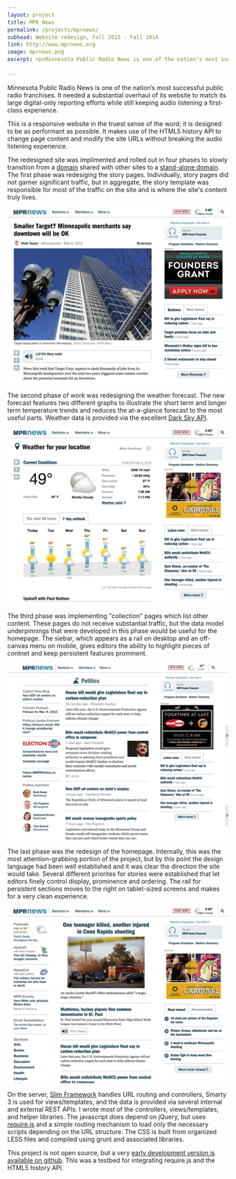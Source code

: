 ```yaml
---
layout: project
title: MPR News
permalink: /projects/mprnews/
subhead: Website redesign, Fall 2013 - Fall 2014
link: http://www.mprnews.org
image: mprnews.png
excerpt: <p>Minnesota Public Radio News is one of the nation’s most successful public radio franchises. It needed a substantial overhaul of its website to match its large digital-only reporting efforts while still keeping audio listening a first-class experience.</p> <p>This is a responsive website in the truest sense of the word; it’s designed to be fast, look good, and work well on all screen sizes.</p> 

---
```


Minnesota Public Radio News is one of the nation’s most successful public radio franchises. It needed a substantial overhaul of its website to match its large digital-only reporting efforts while still keeping audio listening a first-class experience.

This is a responsive website in the truest sense of the word; it is designed to be as performant as possible. It makes use of the HTML5 history API to change page content and modify the site URLs without breaking the audio listening experience.

The redesigned site was implimented and rolled out in four phases to slowly transition from a [domain](http://minnesota.publicradio.org/) shared with other sites to a [stand-alone domain](http://www.mprnews.org/). The first phase was redesiging the story pages. Individually, story pages did not garner significant traffic, but in aggregate, the story template was responsible for most of the traffic on the site and is where the site's content truly lives. 

<img src="/images/mprnews/story.jpg" srcset="/images/mprnews/story-2x.jpg 2x"  alt="mpr news story"/>

The second phase of work was redesigning the weather forecast. The new forecast features two different graphs to illustrate the short term and longer term temperature trends and reduces the at-a-glance forecast to the most useful parts. Weather data is provided via the excellent [Dark Sky API](https://developer.forecast.io/docs).

<img src="/images/mprnews/weather.jpg" srcset="/images/mprnews/weather-2x.jpg 2x"  alt="mpr news weather"/>

The third phase was implementing "collection" pages which list other content. These pages do not receive substantial traffic, but the data model underpinnings that were developed in this phase would be useful for the homepage. The siebar, which appears as a rail on desktop and an off-canvas menu on mobile, gives editors the ability to highlight pieces of contnet and keep persistent features prominent.

<img src="/images/mprnews/collection.jpg" srcset="/images/mprnews/collection-2x.jpg 2x"  alt="mpr news collection"/>

The last phase was the redesign of the homepage. Internally, this was the most attention-grabbing portion of the project, but by this point the design language had been well established and it was clear the direction the site would take. Several different priorites for stories were established that let editors finely control display, prominence and ordering. The rail for persistent sections moves to the right on tablet-sized screens and makes for a very clean experience. 

<img src="/images/mprnews/homepage.jpg" srcset="/images/mprnews/homepage-2x.jpg 2x"  alt="mpr news homepage"/>


On the server, [Slim Framework](http://www.slimframework.com/) handles URL routing and controllers, Smarty 3 is used for views/templates, and the data is provided via several internal and external REST APIs. I wrote most of the controllers, views/templates, and helper libraries. The javascript does depend on jQuery, but uses [require.js](http://requirejs.org/) and a simple routing mechanism to load only the necessary scripts depending on the URL structure. The CSS is built from organized LESS files and compiled using grunt and associated libraries. 

This project is not open source, but a very [early development version is available on github](https://github.com/APMG/requiredemo). This was a testbed for integrating require.js and the HTML5 history API. 

